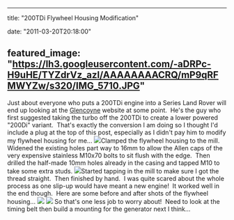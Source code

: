 
---
title: "200TDi Flywheel Housing Modification"

date: "2011-03-20T20:18:00"

featured_image: "https://lh3.googleusercontent.com/-aDRPc-H9uHE/TYZdrVz_azI/AAAAAAAACRQ/mP9qRFMWYZw/s320/IMG_5710.JPG"
---


Just about everyone who puts a 200TDi engine into a Series Land Rover will end up looking at the <a href="http://www.glencoyne.co.uk/200di.htm">Glencoyne</a> website at some point.  He's the guy who first suggested taking the turbo off the 200TDi to create a lower powered "200Di" variant.  That's exactly the conversion I am doing so I thought I'd include a plug at the top of this post, especially as I didn't pay him to modify my flywheel housing for me...
<a href="https://lh3.googleusercontent.com/-aDRPc-H9uHE/TYZdrVz_azI/AAAAAAAACRQ/mP9qRFMWYZw/s1600/IMG_5710.JPG"><img src="/images/200tdi-flywheel-housing-modification/IMG_5710.JPG"/></a>Clamped the flywheel housing to the mill.  Widened the existing holes part way to 16mm to allow the Allen caps of the very expensive stainless M10x70 bolts to sit flush with the edge.  Then drilled the half-made 10mm holes already in the casing and tapped M10 to take some extra studs.
<a href="https://lh3.googleusercontent.com/-zRxsZmbagYI/TYZdsA-s1II/AAAAAAAACRU/unm7Y6-tkTM/s1600/IMG_5711.JPG"><img src="/images/200tdi-flywheel-housing-modification/IMG_5711.JPG"/></a>Started tapping in the mill to make sure I got the thread straight.  Then finished by hand.  I was quite scared about the whole process as one slip-up would have meant a new engine!  It worked well in the end though.  Here are some before and after shots of the flywheel housing...
<a href="https://lh5.googleusercontent.com/-bataKsnFiuk/TYZdqVRRhjI/AAAAAAAACRM/l4R1h9AHwWA/s1600/IMG_5642.JPG"><img src="/images/200tdi-flywheel-housing-modification/IMG_5642.JPG"/></a>
<a href="https://lh6.googleusercontent.com/-i_nNUj6A8Xk/TYZdtBTz9vI/AAAAAAAACRY/4DcDDb4oXYo/s1600/IMG_5723.JPG"><img src="/images/200tdi-flywheel-housing-modification/IMG_5723.JPG"/></a>
So that's one less job to worry about!  Need to look at the timing belt then build a mounting for the generator next I think...